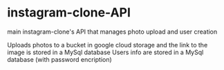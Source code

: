 # instagram-clone-API
main instagram-clone's API that manages photo upload and user creation

Uploads photos to a bucket in google cloud storage and the link to the image is stored in a MySql database
Users info are stored in a MySql database (with password encription)
